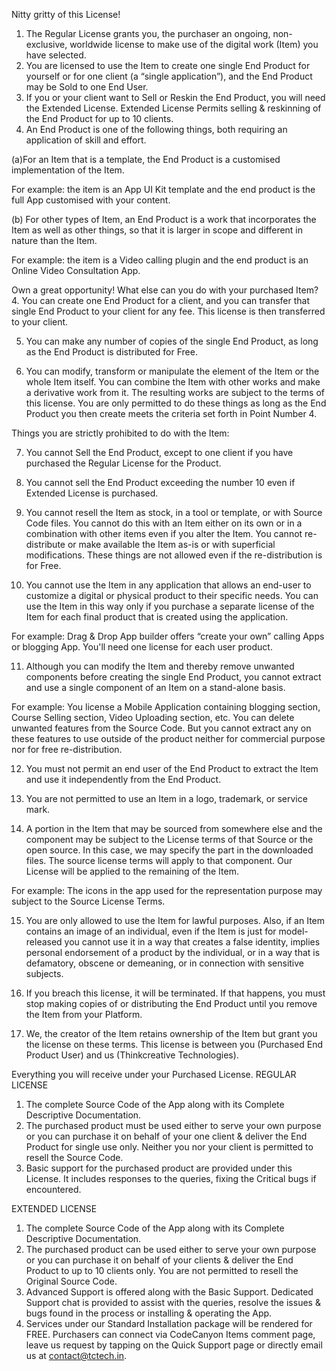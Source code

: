 Nitty gritty of this License!

1. The Regular License grants you, the purchaser an ongoing, non-exclusive, worldwide license to make use of the digital work (Item) you have selected.
2. You are licensed to use the Item to create one single End Product for yourself or for one client (a “single application”), and the End Product may be Sold to one End User.
3. If you or your client want to Sell or Reskin the End Product, you will need the Extended License. Extended License Permits selling & reskinning of the End Product for up to 10 clients.
4. An End Product is one of the following things, both requiring an application of skill and effort.

(a)For an Item that is a template, the End Product is a customised implementation of the Item.

For example: the item is an App UI Kit template and the end product is the full App customised with your content.

(b) For other types of Item, an End Product is a work that incorporates the Item as well as other things, so that it is larger in scope and different in nature than the Item.

For example: the item is a Video calling plugin and the end product is an Online Video Consultation App.

Own a great opportunity! What else can you do with your purchased Item? 4. You can create one End Product for a client, and you can transfer that single End Product to your client for any fee. This license is then transferred to your client.

5. You can make any number of copies of the single End Product, as long as the End Product is distributed for Free.

6. You can modify, transform or manipulate the element of the Item or the whole Item itself. You can combine the Item with other works and make a derivative work from it. The resulting works are subject to the terms of this license. You are only permitted to do these things as long as the End Product you then create meets the criteria set forth in Point Number 4.

Things you are strictly prohibited to do with the Item:

7. You cannot Sell the End Product, except to one client if you have purchased the Regular License for the Product.

8. You cannot sell the End Product exceeding the number 10 even if Extended License is purchased.

9. You cannot resell the Item as stock, in a tool or template, or with Source Code files. You cannot do this with an Item either on its own or in a combination with other items even if you alter the Item. You cannot re-distribute or make available the Item as-is or with superficial modifications. These things are not allowed even if the re-distribution is for Free.

10. You cannot use the Item in any application that allows an end-user to customize a digital or physical product to their specific needs. You can use the Item in this way only if you purchase a separate license of the Item for each final product that is created using the application.

For example: Drag & Drop App builder offers “create your own” calling Apps or blogging App. You'll need one license for each user product.

11. Although you can modify the Item and thereby remove unwanted components before creating the single End Product, you cannot extract and use a single component of an Item on a stand-alone basis.

For example: You license a Mobile Application containing blogging section, Course Selling section, Video Uploading section, etc. You can delete unwanted features from the Source Code. But you cannot extract any on these features to use outside of the product neither for commercial purpose nor for free re-distribution.

12. You must not permit an end user of the End Product to extract the Item and use it independently from the End Product.

13. You are not permitted to use an Item in a logo, trademark, or service mark.

14. A portion in the Item that may be sourced from somewhere else and the component may be subject to the License terms of that Source or the open source. In this case, we may specify the part in the downloaded files. The source license terms will apply to that component. Our License will be applied to the remaining of the Item.

For example: The icons in the app used for the representation purpose may subject to the Source License Terms.

15. You are only allowed to use the Item for lawful purposes. Also, if an Item contains an image of an individual, even if the Item is just for model-released you cannot use it in a way that creates a false identity, implies personal endorsement of a product by the individual, or in a way that is defamatory, obscene or demeaning, or in connection with sensitive subjects.

16. If you breach this license, it will be terminated. If that happens, you must stop making copies of or distributing the End Product until you remove the Item from your Platform.

17. We, the creator of the Item retains ownership of the Item but grant you the license on these terms. This license is between you (Purchased End Product User) and us (Thinkcreative Technologies).

Everything you will receive under your Purchased License.
REGULAR LICENSE

1. The complete Source Code of the App along with its Complete Descriptive Documentation.
2. The purchased product must be used either to serve your own purpose or you can purchase it on behalf of your one client & deliver the End Product for single use only. Neither you nor your client is permitted to resell the Source Code.
3. Basic support for the purchased product are provided under this License. It includes responses to the queries, fixing the Critical bugs if encountered.

EXTENDED LICENSE

1. The complete Source Code of the App along with its Complete Descriptive Documentation.
2. The purchased product can be used either to serve your own purpose or you can purchase it on behalf of your clients & deliver the End Product to up to 10 clients only. You are not permitted to resell the Original Source Code.
3. Advanced Support is offered along with the Basic Support. Dedicated Support chat is provided to assist with the queries, resolve the issues & bugs found in the process or installing & operating the App.
4. Services under our Standard Installation package will be rendered for FREE.
   Purchasers can connect via CodeCanyon Items comment page, leave us request by tapping on the Quick Support page or directly email us at contact@tctech.in.
